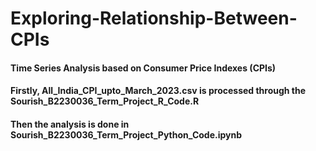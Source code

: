 # Exploring-Relationship-Between-CPIs
#### Time Series Analysis based on Consumer Price Indexes (CPIs)
#### Firstly, All_India_CPI_upto_March_2023.csv is processed through the Sourish_B2230036_Term_Project_R_Code.R
#### Then the analysis is done in Sourish_B2230036_Term_Project_Python_Code.ipynb

